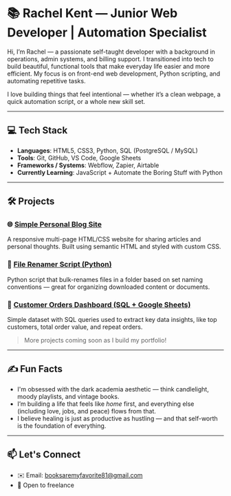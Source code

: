 # 📚 Rachel Kent — Junior Web Developer | Automation Specialist

Hi, I’m Rachel — a passionate self-taught developer with a background in operations, admin systems, and billing support. I transitioned into tech to build beautiful, functional tools that make everyday life easier and more efficient. My focus is on front-end web development, Python scripting, and automating repetitive tasks.

I love building things that feel intentional — whether it’s a clean webpage, a quick automation script, or a whole new skill set.

---

## 💻 Tech Stack

- **Languages**: HTML5, CSS3, Python, SQL (PostgreSQL / MySQL)
- **Tools**: Git, GitHub, VS Code, Google Sheets
- **Frameworks / Systems**: Webflow, Zapier, Airtable
- **Currently Learning**: JavaScript + Automate the Boring Stuff with Python

---

## 🛠 Projects

### 🌐 [Simple Personal Blog Site](#)
A responsive multi-page HTML/CSS website for sharing articles and personal thoughts. Built using semantic HTML and styled with custom CSS.

### 🐍 [File Renamer Script (Python)](#)
Python script that bulk-renames files in a folder based on set naming conventions — great for organizing downloaded content or documents.

### 🧮 [Customer Orders Dashboard (SQL + Google Sheets)](#)
Simple dataset with SQL queries used to extract key data insights, like top customers, total order value, and repeat orders.

> More projects coming soon as I build my portfolio!

---

## ✍️ Fun Facts

- I'm obsessed with the dark academia aesthetic — think candlelight, moody playlists, and vintage books.
- I’m building a life that feels like *home* first, and everything else (including love, jobs, and peace) flows from that.
- I believe healing is just as productive as hustling — and that self-worth is the foundation of everything.

---

## 📫 Let's Connect

- ✉️ Email: booksaremyfavorite81@gmail.com
- 💼 Open to freelance
